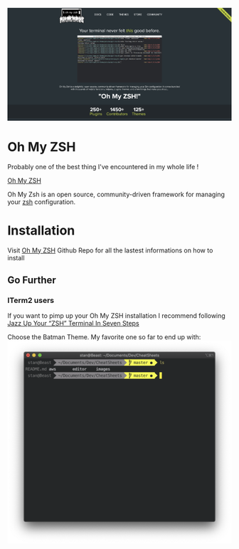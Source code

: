 ![](images/presentation.png)
# Oh My ZSH

Probably one of the best thing I've encountered in my whole life ! 

[Oh My ZSH](https://github.com/ohmyzsh/ohmyzsh)

Oh My Zsh is an open source, community-driven framework for managing your [zsh](https://www.zsh.org/) configuration.

# Installation

Visit [Oh My ZSH](https://github.com/ohmyzsh/ohmyzsh) Github Repo for all the lastest informations on how to install

## **Go Further**

### ITerm2 users

If you want to pimp up your Oh My ZSH installation I recommend following [Jazz Up Your “ZSH” Terminal In Seven Steps](https://www.freecodecamp.org/news/jazz-up-your-zsh-terminal-in-seven-steps-a-visual-guide-e81a8fd59a38/)

Choose the Batman Theme. My favorite one so far to end up with:
![batman-oh-my-zsh](images/batman.png)



